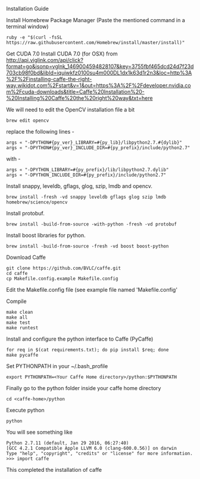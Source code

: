 Installation Guide

Install Homebrew Package Manager (Paste the mentioned command in a terminal window)
```
ruby -e "$(curl -fsSL https://raw.githubusercontent.com/Homebrew/install/master/install)"
```

Get CUDA 7.0
Install CUDA 7.0 (for OSX) from http://api.viglink.com/api/click?format=go&jsonp=vglnk_1469004594828107&key=3755fbf465dcd24d7f23d703cb98f0bd&libId=iqujwkfz0100su4m000DL1dx1k63d1r2n3&loc=http%3A%2F%2Finstalling-caffe-the-right-way.wikidot.com%2Fstart&v=1&out=https%3A%2F%2Fdeveloper.nvidia.com%2Fcuda-downloads&title=Caffe%20Installation%20-%20Installing%20Caffe%20the%20right%20way&txt=here

We will need to edit the OpenCV installation file a bit
```
brew edit opencv
```
replace the following lines -
```
args « "-DPYTHON#{py_ver}_LIBRARY=#{py_lib}/libpython2.7.#{dylib}"
args « "-DPYTHON#{py_ver}_INCLUDE_DIR=#{py_prefix}/include/python2.7"
```
with -
```
args « "-DPYTHON_LIBRARY=#{py_prefix}/lib/libpython2.7.dylib"
args « "-DPYTHON_INCLUDE_DIR=#{py_prefix}/include/python2.7"
```

Install snappy, leveldb, gflags, glog, szip, lmdb and opencv.
```
brew install -fresh -vd snappy leveldb gflags glog szip lmdb homebrew/science/opencv
```

Install protobuf.
```
brew install -build-from-source -with-python -fresh -vd protobuf
```

Install boost libraries for python.
```
brew install -build-from-source -fresh -vd boost boost-python
```

Download Caffe
```
git clone https://github.com/BVLC/caffe.git
cd caffe
cp Makefile.config.example Makefile.config
```

Edit the Makefile.config file (see example file named 'Makefile.config'

Compile
```
make clean
make all
make test
make runtest
```

Install and configure the python interface to Caffe (PyCaffe)
```
for req in $(cat requirements.txt); do pip install $req; done
make pycaffe
```

Set PYTHONPATH in your ~/.bash_profile
```
export PYTHONPATH=<Your Caffe Home directory>/python:$PYTHONPATH
```

Finally go to the python folder inside your caffe home directory
```
cd <caffe-home>/python
```

Execute python
```
python
```
You will see something like
```
Python 2.7.11 (default, Jan 29 2016, 06:27:40)
[GCC 4.2.1 Compatible Apple LLVM 6.0 (clang-600.0.56)] on darwin
Type "help", "copyright", "credits" or "license" for more information.
>>> import caffe
```

This completed the installation of caffe


